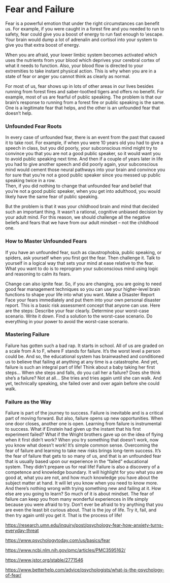 # Fear and Failure

Fear is a powerful emotion that under the right circumstances can benefit us. For example, if you were caught 
in a forest fire and you needed to run to safety, fear could give you a boost of energy to run fast enough to 
\escape. Your brain would dump a lot of adrenalin and cortisol into your system to give you that extra boost of 
energy. 

When you are afraid, your lower limbic system becomes activated which uses the nutrients from your blood which 
deprives your cerebral cortex of what it needs to function. Also, your blood flow is directed to your extremities
to take instant physical action. This is why when you are in a state of fear or anger you cannot think as clearly 
as normal. 

For most of us, fear shows up in lots of other areas in our lives besides running from forest fires and 
saber-toothed tigers and offers no benefit. For example, most of us are fearful of public speaking. The 
problem is that our brain’s response to running from a forest fire or public speaking is the same. One is a 
legitimate fear that helps, and the other is an unfounded fear that doesn’t help.

### Unfounded Fear Roots

In every case of unfounded fear, there is an event from the past that caused it to take root. For example, if when you were 10 years old you had to give a speech in class, but you did poorly, your subconscious mind might try to convince you that you are not a good public speaker, so it would want you to avoid public speaking next time. And then if a couple of years later in life you had to give another speech and did poorly again, your subconscious mind would cement those neural pathways into your brain and convince you for sure that you’re not a good public speaker since you messed up public speaking twice in a row.  
Then, if you did nothing to change that unfounded fear and belief that you’re not a good public speaker, when you get into adulthood, you would likely have the same fear of public speaking. 

But the problem is that it was your childhood brain and mind that decided such an important thing. It wasn’t a rational, cognitive unbiased decision by your adult mind. For this reason, we should challenge all the negative beliefs and fears that we have from our adult mindset – not the childhood one. 

### How to Master Unfounded Fears

If you have an unfounded fear, such as claustrophobia, public speaking, or spiders, ask yourself when you first got the fear. Then challenge it. Talk to yourself in a logical way that sets your mind at ease relative to the fear. What you want to do is to reprogram your subconscious mind using logic and reasoning to calm its fears. 

Change can also ignite fear. So, if you are changing, you are going to need good fear management techniques so you can use your higher-level brain functions to shape your life into what you want.
Make a Disaster Report
Face your fears immediately and put them into your own personal disaster report. This is a basic risk assessment concept that anyone can use. Here are the steps:
Describe your fear clearly.
Determine your worst-case scenario. 
Write it down.
Find a solution to the worst-case scenario.
Do everything in your power to avoid the worst-case scenario.

### Mastering Failure

Failure has gotten such a bad rap. It starts in school. All of us are graded on a scale from A to F, where F stands for failure. It’s the worst level a person could be. And so, the educational system has brainwashed and conditioned us to believe that failing at anything at any time is a catastrophe. 
And yet, failure is such an integral part of life!
Think about a baby taking her first steps…
When she steps and falls, do you call her a failure? Does she think she’s a failure? 
Not at all…
She tries and tries again until she can walk. 
And yet, technically speaking, she failed over and over again before she could walk.

### Failure as the Way

Failure is part of the journey to success. Failure is inevitable and is a critical part of moving forward.
But also, failure opens up new opportunities. When one door closes, another one is open. 
Learning from failure is instrumental to success. What if Einstein had given up the instant that his first experiment failed? What if the Wright brothers gave up on the idea of flying when it first didn’t work? When you try something that doesn’t work, now you know what doesn’t work! It’s simple common sense. 
Overcoming the fear of failure and learning to take new risks brings long-term success. It’s the fear of failure that gets to so many of us, and that is an unfounded fear that is usually based upon our experience in the “failed” educational system. They didn’t prepare us for real life! 
Failure is also a discovery of a competence and knowledge boundary. It will highlight for you what you are good at, what you are not, and how much knowledge you have about the subject matter at hand.  It will let you know when you need to know more. And there’s nothing wrong with trying something new and failing at it. How else are you going to learn? 
So much of it is about mindset. The fear of failure can keep you from many wonderful experiences in life simply because you were afraid to try. 
Don’t ever be afraid to try anything that you are even the least bit curious about. That is the joy of life. Try it, fail, and then try again until you get it. 
That is the process of life!


https://research.umn.edu/inquiry/post/psychology-fear-how-anxiety-turns-everyday-threat

https://www.psychologytoday.com/us/basics/fear

https://www.ncbi.nlm.nih.gov/pmc/articles/PMC3595162/

https://www.jstor.org/stable/2771546

https://www.betterhelp.com/advice/psychologists/what-is-the-psychology-of-fear/
